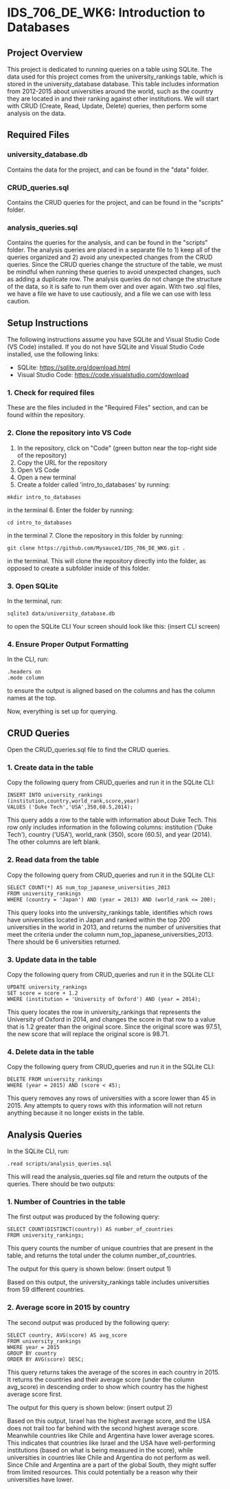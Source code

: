 # IDS_706_DE_WK6: Introduction to Databases

## Project Overview
This project is dedicated to running queries on a table using SQLite. The data used for this project comes from the university_rankings table, which is stored in the university_database database. This table includes information from 2012-2015 about universities around the world, such as the country they are located in and their ranking against other institutions. We will start with CRUD (Create, Read, Update, Delete) queries, then perform some analysis on the data.

## Required Files

### university_database.db
Contains the data for the project, and can be found in the "data" folder.

### CRUD_queries.sql
Contains the CRUD queries for the project, and can be found in the "scripts" folder.

### analysis_queries.sql
Contains the queries for the analysis, and can be found in the "scripts" folder. The analysis queries are placed in a separate file to 1) keep all of the queries organized and 2) avoid any unexpected changes from the CRUD queries. Since the CRUD queries change the structure of the table, we must be mindful when running these queries to avoid unexpected changes, such as adding a duplicate row. The analysis queries do not change the structure of the data, so it is safe to run them over and over again. With two .sql files, we have a file we have to use cautiously, and a file we can use with less caution.

## Setup Instructions
The following instructions assume you have SQLite and Visual Studio Code (VS Code) installed. If you do not have SQLite and Visual Studio Code installed, use the following links:
- SQLite: https://sqlite.org/download.html
- Visual Studio Code: https://code.visualstudio.com/download

### 1. Check for required files
These are the files included in the "Required Files" section, and can be found within the repository.

### 2. Clone the repository into VS Code
1. In the repository, click on "Code" (green button near the top-right side of the repository)
2. Copy the URL for the repository
3. Open VS Code
4. Open a new terminal
5. Create a folder called 'intro_to_databases' by running:
```
mkdir intro_to_databases
```
in the terminal
6. Enter the folder by running:
```
cd intro_to_databases
```
in the terminal
7. Clone the repository in this folder by running:
```
git clone https://github.com/Mysauce1/IDS_706_DE_WK6.git .
```
in the terminal. This will clone the repository directly into the folder, as opposed to create a subfolder inside of this folder.

### 3. Open SQLite
In the terminal, run:
```
sqlite3 data/university_database.db
```
to open the SQLite CLI
Your screen should look like this:
(insert CLI screen)

### 4. Ensure Proper Output Formatting
In the CLI, run:
```
.headers on
.mode column
```
to ensure the output is aligned based on the columns and has the column names at the top.

Now, everything is set up for querying.

## CRUD Queries
Open the CRUD_queries.sql file to find the CRUD queries.

### 1. Create data in the table
Copy the following query from CRUD_queries and run it in the SQLite CLI:
```
INSERT INTO university_rankings (institution,country,world_rank,score,year)
VALUES ('Duke Tech','USA',350,60.5,2014);
```

This query adds a row to the table with information about Duke Tech. This row only includes information in the following columns: institution ('Duke Tech'), country ('USA'), world_rank (350), score (60.5), and year (2014). The other columns are left blank. 

### 2. Read data from the table
Copy the following query from CRUD_queries and run it in the SQLite CLI:
```
SELECT COUNT(*) AS num_top_japanese_universities_2013 
FROM university_rankings
WHERE (country = 'Japan') AND (year = 2013) AND (world_rank <= 200);
```
This query looks into the university_rankings table, identifies which rows have universities located in Japan and ranked within the top 200 universities in the world in 2013, and returns the number of universities that meet the criteria under the column num_top_japanese_universities_2013. There should be 6 universities returned.

### 3. Update data in the table
Copy the following query from CRUD_queries and run it in the SQLite CLI:
```
UPDATE university_rankings 
SET score = score + 1.2 
WHERE (institution = 'University of Oxford') AND (year = 2014);
```
This query locates the row in university_rankings that represents the University of Oxford in 2014, and changes the score in that row to a value that is 1.2 greater than the original score. Since the original score was 97.51, the new score that will replace the original score is 98.71.

### 4. Delete data in the table
Copy the following query from CRUD_queries and run it in the SQLite CLI:
```
DELETE FROM university_rankings 
WHERE (year = 2015) AND (score < 45);
```
This query removes any rows of universities with a score lower than 45 in 2015. Any attempts to query rows with this information will not return anything because it no longer exists in the table.

## Analysis Queries
In the SQLite CLI, run:
```
.read scripts/analysis_queries.sql
```
This will read the analysis_queries.sql file and return the outputs of the queries. There should be two outputs:

### 1. Number of Countries in the table
The first output was produced by the following query:
```
SELECT COUNT(DISTINCT(country)) AS number_of_countries
FROM university_rankings;
```
This query counts the number of unique countries that are present in the table, and returns the total under the column number_of_countries.

The output for this query is shown below:
(insert output 1)

Based on this output, the university_rankings table includes universities from 59 different countries.

### 2. Average score in 2015 by country
The second output was produced by the following query:
```
SELECT country, AVG(score) AS avg_score
FROM university_rankings
WHERE year = 2015
GROUP BY country
ORDER BY AVG(score) DESC;
```
This query returns takes the average of the scores in each country in 2015. It returns the countries and their average score (under the column avg_score) in descending order to show which country has the highest average score first.

The output for this query is shown below:
(insert output 2)

Based on this output, Israel has the highest average score, and the USA does not trail too far behind with the second highest average score. Meanwhile countries like Chile and Argentina have lower average scores. This indicates that countries like Israel and the USA have well-performing institutions (based on what is being measured in the score), while universities in countries like Chile and Argentina do not perform as well. Since Chile and Argentina are a part of the global South, they might suffer from limited resources. This could potentially be a reason why their universities have lower.
